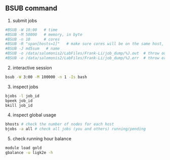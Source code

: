 ## BSUB command


1. submit jobs
```bash
#BSUB -W 10:00   # time
#BSUB -M 50000   # memory, in byte
#BSUB -n 10      # cores
#BSUB -R "span[hosts=1]"   # make sure cores will be on the same host, otherwise, non MPI-aware program won't able to detect cores in another host
#BSUB -J md5sum   # name
#BSUB -o /data/salomonis2/LabFiles/Frank-Li/job_dump/%J.out  # throw output
#BSUB -e /data/salomonis2/LabFiles/Frank-Li/job_dump/%J.err  # throw error
```

2. interactive session
```bash
bsub -W 3:00 -M 100000 -n 1 -Is bash
```

3. inspect jobs
```bash
bjobs -l job_id
bpeek job_id
bkill job_id
```

4. inspect global usage
```bash
bhosts # check the number of nodes for each host
bjobs -a all # check all jobs (you and others) running/pending
```

5. check running hour balance
```bash
module load gold
gbalance -u ligk2e -h
```










